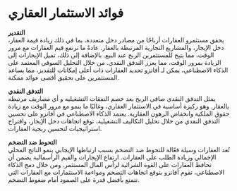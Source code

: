 # فوائد الاستثمار العقاري

**التقدير** \
يحقق مستثمرو العقارات أرباحًا من مصادر دخل متعددة، بما في ذلك زيادة قيمة العقار، دخل الإيجار، والمشاريع التجارية المرتبطة بالعقار. عادةً ما ترتفع قيم العقارات مع مرور الوقت، مما يتيح للمستثمرين الربح عند البيع. بالإضافة إلى ذلك، تميل الإيجارات إلى الزيادة بمرور الوقت، مما يعزز التدفق النقدي. من خلال التحليل السوقي المعتمد على الذكاء الاصطناعي، يمكن لـ أفانزو تحديد العقارات ذات أعلى إمكانات للتقدير، مما يساعد المستثمرين على تحقيق أقصى عوائد ممكنة.

**التدفق النقدي**\
يمثل التدفق النقدي صافي الربح بعد خصم النفقات التشغيليه و أي مصاريف مرتبطه بالعقار. وهو ركيزة أساسية في الاستثمار العقاري، وغالبًا ما ينمو مع مرور الوقت مع زيادة حقوق الملكية وانخفاض الرهون العقارية. يعتمد الذكاء الاصطناعي في أفانزو على تحسين التدفق النقدي من خلال تحليل التكاليف التشغيلية، توقع اتجاهات دخل الإيجار، واقتراح استراتيجيات لتحسين ربحية العقارات.

**التحوط ضد التضخم**\
تُعد العقارات وسيلة فعّالة للتحوط ضد التضخم بسبب ارتباطها الإيجابي بنمو الناتج المحلي الإجمالي وزيادة الطلب على العقارات. ارتفاع الإيجارات والقيم الرأسمالية يضمن أن تحافظ العقارات على القوة الشرائية لرأس المال المستثمر. ومن خلال دمج الذكاء الاصطناعي، تقوم أفانزو بتوقع اتجاهات التضخم ومواءمة الاستثمارات مع العقارات التي تتمتع بأفضل قدرة على الصمود أمام ضغوط التضخم.
